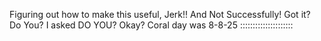 Figuring out how to make this useful, Jerk!! And Not Successfully! Got it? Do You? I asked DO YOU? Okay? Coral day was 8-8-25 :::::::::::::::::::::
